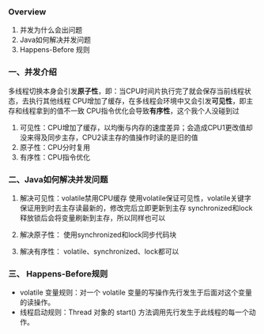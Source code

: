 ### Overview
1. 并发为什么会出问题
2. Java如何解决并发问题
3. Happens-Before 规则

### 一、并发介绍
多线程切换本身会引发**原子性**，即：当CPU时间片执行完了就会保存当前线程状态，去执行其他线程
CPU增加了缓存，在多线程会环境中又会引发**可见性**，即主存和线程拿到的值不一致
CPU指令优化会导致**有序性**，这个我个人没碰到过
1. 可见性：CPU增加了缓存，以均衡与内存的速度差异；会造成CPU1更改值却没来得及同步主存，CPU2读主存的值操作时读的是旧的值
2. 原子性：CPU分时复用
3. 有序性：CPU指令优化

### 二、Java如何解决并发问题
1. 解决可见性：volatile禁用CPU缓存
使用volatile保证可见性，volatile关键字保证用到时去主存读最新的，修改完后立即更新到主存
synchronized和lock释放锁后会将变量刷新到主存，所以同样也可以

2. 解决原子性：
使用synchronized和lock同步代码块

3. 解决有序性：
volatile、synchronized、lock都可以

### 三、 Happens-Before规则
- volatile 变量规则：对一个 volatile 变量的写操作先行发生于后面对这个变量的读操作。
- 线程启动规则：Thread 对象的 start() 方法调用先行发生于此线程的每一个动作。

